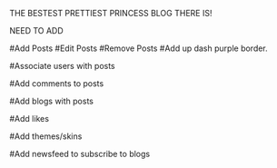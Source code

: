 THE BESTEST PRETTIEST PRINCESS BLOG THERE IS!

NEED TO ADD

#Add Posts
#Edit Posts
#Remove Posts
#Add up dash purple border.

#Associate users with posts

#Add comments to posts

#Add blogs with posts

#Add likes

#Add themes/skins

#Add newsfeed to subscribe to blogs
